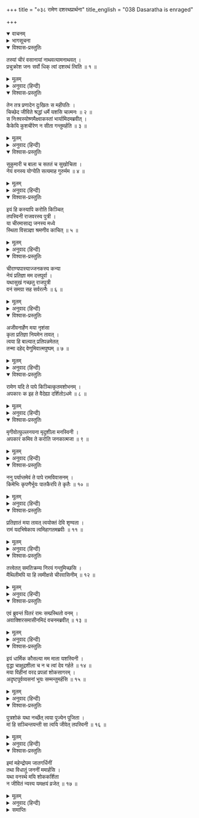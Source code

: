 +++
title = "०३८ रामेण दशरथप्रार्थना"
title_english = "038 Dasaratha is enraged"

+++
<details open><summary>वाचनम्</summary>
<div caption="श्रीराम-हरिसीताराममूर्ति-घनपाठिभ्यां वचनम्" class="audioEmbed" src="https://archive.org/download/Ramayana-recitation-Sriram-harisItArAmamUrti-Ghanapaati-v2/Kanda_2/Kanda_2_AYK-038-_Ramena_Dashratha_Prathana.mp3"></div>
</details>

<details><summary>भागसूचना</summary>

38. राजा दशरथका सीताको वल्कल धारण कराना अनुचित बताकर कैकेयीको फटकारना और श्रीरामका उनसे कौसल्यापर कृपादृष्टि रखनेके लिये अनुरोध करना
</details>

<details open><summary>विश्वास-प्रस्तुतिः</summary>

तस्यां चीरं वसानायां नाथवत्यामनाथवत् ।  
प्रचुक्रोश जनः सर्वो धिक् त्वां दशरथं त्विति ॥ १ ॥
</details>

<details><summary>मूलम्</summary>

तस्यां चीरं वसानायां नाथवत्यामनाथवत् ।  
प्रचुक्रोश जनः सर्वो धिक् त्वां दशरथं त्विति ॥ १ ॥
</details>

<details><summary>अनुवाद (हिन्दी)</summary>

सीताजी सनाथ होकर भी जब अनाथकी भाँति चीर-वस्त्र धारण करने लगीं, तब सब लोग चिल्ला-चिल्लाकर कहने लगे—‘राजा दशरथ! तुम्हें धिक्कार है!’ ॥ १ ॥
</details>

<details open><summary>विश्वास-प्रस्तुतिः</summary>

तेन तत्र प्रणादेन दुःखितः स महीपतिः ।  
चिच्छेद जीविते श्रद्धां धर्मे यशसि चात्मनः ॥ २ ॥  
स निःश्वस्योष्णमैक्ष्वाकस्तां भार्यामिदमब्रवीत् ।  
कैकेयि कुशचीरेण न सीता गन्तुमर्हति ॥ ३ ॥
</details>

<details><summary>मूलम्</summary>

तेन तत्र प्रणादेन दुःखितः स महीपतिः ।  
चिच्छेद जीविते श्रद्धां धर्मे यशसि चात्मनः ॥ २ ॥  
स निःश्वस्योष्णमैक्ष्वाकस्तां भार्यामिदमब्रवीत् ।  
कैकेयि कुशचीरेण न सीता गन्तुमर्हति ॥ ३ ॥
</details>

<details><summary>अनुवाद (हिन्दी)</summary>

वहाँ होनेवाले उस कोलाहलसे दुःखी हो इक्ष्वाकुवंशी महाराज दशरथने अपने जीवन, धर्म और यशकी उत्कट इच्छा त्याग दी । फिर वे गरम साँस खींचकर अपनी भार्या कैकेयीसे इस प्रकार बोले—‘कैकेयि! सीता कुश-चीर (वल्कल-वस्त्र) पहनकर वनमें जानेके योग्य नहीं है ॥ २-३ ॥
</details>

<details open><summary>विश्वास-प्रस्तुतिः</summary>

सुकुमारी च बाला च सततं च सुखोचिता ।  
नेयं वनस्य योग्येति सत्यमाह गुरुर्मम ॥ ४ ॥
</details>

<details><summary>मूलम्</summary>

सुकुमारी च बाला च सततं च सुखोचिता ।  
नेयं वनस्य योग्येति सत्यमाह गुरुर्मम ॥ ४ ॥
</details>

<details><summary>अनुवाद (हिन्दी)</summary>

‘यह सुकुमारी है, बालिका है और सदा सुखोंमें ही पली है । मेरे गुरुजी ठीक कहते हैं कि यह सीता वनमें जाने योग्य नहीं है ॥ ४ ॥
</details>

<details open><summary>विश्वास-प्रस्तुतिः</summary>

इयं हि कस्यापि करोति किञ्चित्  
तपस्विनी राजवरस्य पुत्री ।  
या चीरमासाद्य जनस्य मध्ये  
स्थिता विसञ्ज्ञा श्रमणीव काचित् ॥ ५ ॥
</details>

<details><summary>मूलम्</summary>

इयं हि कस्यापि करोति किञ्चित्  
तपस्विनी राजवरस्य पुत्री ।  
या चीरमासाद्य जनस्य मध्ये  
स्थिता विसञ्ज्ञा श्रमणीव काचित् ॥ ५ ॥
</details>

<details><summary>अनुवाद (हिन्दी)</summary>

‘राजाओंमें श्रेष्ठ जनककी यह तपस्विनी पुत्री क्या किसीका भी कुछ बिगाड़ती है? जो इस प्रकार जन-समुदायके बीच किसी किंकर्तव्यविमूढ़ भिक्षुकीके समान चीर धारण करके खड़ी है? ॥ ५ ॥
</details>

<details open><summary>विश्वास-प्रस्तुतिः</summary>

चीराण्यपास्याज्जनकस्य कन्या  
नेयं प्रतिज्ञा मम दत्तपूर्वा ।  
यथासुखं गच्छतु राजपुत्री  
वनं समग्रा सह सर्वरत्नैः ॥ ६ ॥
</details>

<details><summary>मूलम्</summary>

चीराण्यपास्याज्जनकस्य कन्या  
नेयं प्रतिज्ञा मम दत्तपूर्वा ।  
यथासुखं गच्छतु राजपुत्री  
वनं समग्रा सह सर्वरत्नैः ॥ ६ ॥
</details>

<details><summary>अनुवाद (हिन्दी)</summary>

‘जनकनन्दिनी अपने चीर-वस्त्र उतार डाले । ‘यह इस रूपमें वन जाय’ ऐसी कोई प्रतिज्ञा मैंने पहले नहीं की है और न किसीको इस तरहका वचन ही दिया है । अतः राजकुमारी सीता सम्पूर्ण वस्त्रालंकारोंसे सम्पन्न हो सब प्रकारके रत्नोंके साथ जिस तरह भी वह सुखी रह सके, उसी तरह वनको जा सकती है ॥ ६ ॥
</details>

<details open><summary>विश्वास-प्रस्तुतिः</summary>

अजीवनार्हेण मया नृशंसा  
कृता प्रतिज्ञा नियमेन तावत् ।  
त्वया हि बाल्यात् प्रतिपन्नमेतत्  
तन्मा दहेद् वेणुमिवात्मपुष्पम् ॥ ७ ॥
</details>

<details><summary>मूलम्</summary>

अजीवनार्हेण मया नृशंसा  
कृता प्रतिज्ञा नियमेन तावत् ।  
त्वया हि बाल्यात् प्रतिपन्नमेतत्  
तन्मा दहेद् वेणुमिवात्मपुष्पम् ॥ ७ ॥
</details>

<details><summary>अनुवाद (हिन्दी)</summary>

‘मैं जीवित रहनेयोग्य नहीं हूँ । मैंने तेरे वचनोंमें बँधकर एक तो यों ही नियम (शपथ) पूर्वक बड़ी क्रूर प्रतिज्ञा कर डाली है, दूसरे तूने अपनी नादानीके कारण सीताको इस तरह चीर पहनाना प्रारम्भ कर दिया । जिस प्रकार बाँसका फूल उसीको सुखा डालता है, उसी प्रकार मेरी की हुई प्रतिज्ञा मुझीको भस्म किये डालती है ॥ ७ ॥
</details>

<details open><summary>विश्वास-प्रस्तुतिः</summary>

रामेण यदि ते पापे किञ्चित्कृतमशोभनम् ।  
अपकारः क इह ते वैदेह्या दर्शितोऽधमे ॥ ८ ॥
</details>

<details><summary>मूलम्</summary>

रामेण यदि ते पापे किञ्चित्कृतमशोभनम् ।  
अपकारः क इह ते वैदेह्या दर्शितोऽधमे ॥ ८ ॥
</details>

<details><summary>अनुवाद (हिन्दी)</summary>

‘नीच पापिनि! यदि श्रीरामने तेरा कोई अपराध किया है तो (उन्हें तो तू वनवास दे ही चुकी) विदेहनन्दिनी सीताने ऐसा दण्ड पानेयोग्य तेरा कौन-सा अपकार कर डाला है? ॥ ८ ॥
</details>

<details open><summary>विश्वास-प्रस्तुतिः</summary>

मृगीवोत्फुल्लनयना मृदुशीला मनस्विनी ।  
अपकारं कमिव ते करोति जनकात्मजा ॥ ९ ॥
</details>

<details><summary>मूलम्</summary>

मृगीवोत्फुल्लनयना मृदुशीला मनस्विनी ।  
अपकारं कमिव ते करोति जनकात्मजा ॥ ९ ॥
</details>

<details><summary>अनुवाद (हिन्दी)</summary>

‘जिसके नेत्र हरिणीके नेत्रोंके समान खिले हुए हैं, जिसका स्वभाव अत्यन्त कोमल एवं मधुर है, वह मनस्विनी जनकनन्दिनी तेरा कौन-सा अपराध कर रही है? ॥ ९ ॥
</details>

<details open><summary>विश्वास-प्रस्तुतिः</summary>

ननु पर्याप्तमेवं ते पापे रामविवासनम् ।  
किमेभिः कृपणैर्भूयः पातकैरपि ते कृतैः ॥ १० ॥
</details>

<details><summary>मूलम्</summary>

ननु पर्याप्तमेवं ते पापे रामविवासनम् ।  
किमेभिः कृपणैर्भूयः पातकैरपि ते कृतैः ॥ १० ॥
</details>

<details><summary>अनुवाद (हिन्दी)</summary>

‘पापिनि! तूने श्रीरामको वनवास देकर ही पूरा पाप कमा लिया है । अब सीताको भी वनमें भेजने और वल्कल पहनाने आदिका अत्यन्त दुःखद कार्य करके फिर तू इतने पातक किसलिये बटोर रही है? ॥ १० ॥
</details>

<details open><summary>विश्वास-प्रस्तुतिः</summary>

प्रतिज्ञातं मया तावत् त्वयोक्तं देवि शृण्वता ।  
रामं यदभिषेकाय त्वमिहागतमब्रवीः ॥ ११ ॥
</details>

<details><summary>मूलम्</summary>

प्रतिज्ञातं मया तावत् त्वयोक्तं देवि शृण्वता ।  
रामं यदभिषेकाय त्वमिहागतमब्रवीः ॥ ११ ॥
</details>

<details><summary>अनुवाद (हिन्दी)</summary>

‘देवि! श्रीराम जब अभिषेकके लिये यहाँ आये थे, उस समय तूने उनसे जो कुछ कहा था, उसे सुनकर मैंने उतनेके लिये ही प्रतिज्ञा की थी ॥ ११ ॥
</details>

<details open><summary>विश्वास-प्रस्तुतिः</summary>

तत्त्वेतत् समतिक्रम्य निरयं गन्तुमिच्छसि ।  
मैथिलीमपि या हि त्वमीक्षसे चीरवासिनीम् ॥ १२ ॥
</details>

<details><summary>मूलम्</summary>

तत्त्वेतत् समतिक्रम्य निरयं गन्तुमिच्छसि ।  
मैथिलीमपि या हि त्वमीक्षसे चीरवासिनीम् ॥ १२ ॥
</details>

<details><summary>अनुवाद (हिन्दी)</summary>

‘उसका उल्लङ्घन करके जो तू मिथिलेशकुमारी जानकीको भी वल्कल-वस्त्र पहने देखना चाहती है, इससे जान पड़ता है, तुझे नरकमें ही जानेकी इच्छा हो रही है’ ॥ १२ ॥
</details>

<details open><summary>विश्वास-प्रस्तुतिः</summary>

एवं ब्रुवन्तं पितरं रामः सम्प्रस्थितो वनम् ।  
अवाक्शिरसमासीनमिदं वचनमब्रवीत् ॥ १३ ॥
</details>

<details><summary>मूलम्</summary>

एवं ब्रुवन्तं पितरं रामः सम्प्रस्थितो वनम् ।  
अवाक्शिरसमासीनमिदं वचनमब्रवीत् ॥ १३ ॥
</details>

<details><summary>अनुवाद (हिन्दी)</summary>

राजा दशरथ सिर नीचा किये बैठे हुए जब इस प्रकार कह रहे थे, उस समय वनकी ओर जाते हुए श्रीरामने पितासे इस प्रकार कहा— ॥ १३ ॥
</details>

<details open><summary>विश्वास-प्रस्तुतिः</summary>

इयं धार्मिक कौसल्या मम माता यशस्विनी ।  
वृद्धा चाक्षुद्रशीला च न च त्वां देव गर्हते ॥ १४ ॥  
मया विहीनां वरद प्रपन्नां शोकसागरम् ।  
अदृष्टपूर्वव्यसनां भूयः सम्मन्तुमर्हसि ॥ १५ ॥
</details>

<details><summary>मूलम्</summary>

इयं धार्मिक कौसल्या मम माता यशस्विनी ।  
वृद्धा चाक्षुद्रशीला च न च त्वां देव गर्हते ॥ १४ ॥  
मया विहीनां वरद प्रपन्नां शोकसागरम् ।  
अदृष्टपूर्वव्यसनां भूयः सम्मन्तुमर्हसि ॥ १५ ॥
</details>

<details><summary>अनुवाद (हिन्दी)</summary>

‘धर्मात्मन्! ये मेरी यशस्विनी माता कौसल्या अब वृद्ध हो चली हैं । इनका स्वभाव बहुत ही उच्च और उदार है । देव! यह कभी आपकी निन्दा नहीं करती हैं । इन्होंने पहले कभी ऐसा भारी संकट नहीं देखा होगा । वरदायक नरेश! ये मेरे न रहनेसे शोकके समुद्रमें डूब जायँगी । अतः आप सदा इनका अधिक सम्मान करते रहें ॥ १४-१५ ॥
</details>

<details open><summary>विश्वास-प्रस्तुतिः</summary>

पुत्रशोकं यथा नर्च्छेत् त्वया पूज्येन पूजिता ।  
मां हि सञ्चिन्तयन्ती सा त्वयि जीवेत् तपस्विनी ॥ १६ ॥
</details>

<details><summary>मूलम्</summary>

पुत्रशोकं यथा नर्च्छेत् त्वया पूज्येन पूजिता ।  
मां हि सञ्चिन्तयन्ती सा त्वयि जीवेत् तपस्विनी ॥ १६ ॥
</details>

<details><summary>अनुवाद (हिन्दी)</summary>

‘आप पूज्यतम पतिसे सम्मानित हो जिस प्रकार यह पुत्रशोकका अनुभव न कर सकें और मेरा चिन्तन करती हुई भी आपके आश्रयमें ही ये मेरी तपस्विनी माता जीवन धारण करें, ऐसा प्रयत्न आपको करना चाहिये ॥ १६ ॥
</details>

<details open><summary>विश्वास-प्रस्तुतिः</summary>

इमां महेन्द्रोपम जातगर्धिनीं  
तथा विधातुं जननीं ममार्हसि ।  
यथा वनस्थे मयि शोककर्शिता  
न जीवितं न्यस्य यमक्षयं व्रजेत् ॥ १७ ॥
</details>

<details><summary>मूलम्</summary>

इमां महेन्द्रोपम जातगर्धिनीं  
तथा विधातुं जननीं ममार्हसि ।  
यथा वनस्थे मयि शोककर्शिता  
न जीवितं न्यस्य यमक्षयं व्रजेत् ॥ १७ ॥
</details>

<details><summary>अनुवाद (हिन्दी)</summary>

‘इन्द्रके समान तेजस्वी महाराज! ये निरन्तर अपने बिछुड़े हुए बेटेको देखनेके लिये उत्सुक रहेंगी । कहीं ऐसा न हो मेरे वनमें रहते समय ये शोकसे कातर हो अपने प्राणोंको त्याग करके यमलोकको चली जायँ । अतः आप मेरी माताको सदा ऐसी ही परिस्थितिमें रखें, जिससे उक्त आशङ्काके लिये अवकाश न रह जाय’ ॥ १७ ॥
</details>

<details><summary>समाप्तिः</summary>

इत्यार्षे श्रीमद्रामायणे वाल्मीकीये आदिकाव्येऽयोध्याकाण्डेऽष्टात्रिंशः सर्गः ॥ ३८ ॥  
इस प्रकार श्रीवाल्मीकिनिर्मित आर्षरामायण आदिकाव्यके अयोध्याकाण्डमें अड़तीसवाँ सर्ग पूरा हुआ ॥ ३८ ॥
</details>

